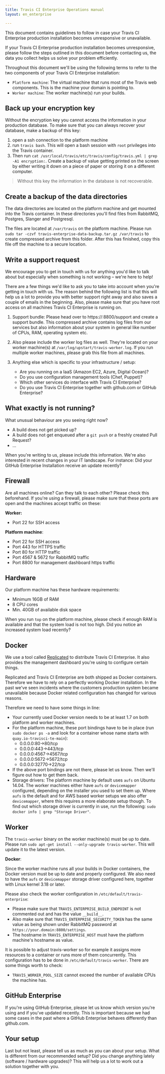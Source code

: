 ```yaml
---
title: Travis CI Enterprise Operations manual
layout: en_enterprise

---
```


This document contains guidelines to follow in case your Travis CI Enterprise production installation becomes unresponsive or unavailable.

If your Travis CI Enterprise production installation becomes unresponsive, please follow the steps outlined in this document before contacting us, the data you collect helps us solve your problem efficiently.

Throughout this document we'll be using the following terms to refer to the two components of your Travis CI Enterprise installation:

- `Platform machine`: The virtual machine that runs most of the Travis web components. This is the machine your domain is pointing to.
- `Worker machine`: The worker machine(s) run your builds.

## Back up your encryption key

Without the encryption key you cannot access the information in your production database. To make sure that you can always recover your database, make a backup of this key:

1. open a ssh connection to the platform machine
2. run `travis bash`. This will open a bash session with `root` privileges into the Travis container.
3. Then run `cat /usr/local/travis/etc/travis/config/travis.yml | grep -A1 encryption:`. Create a backup of value getting printed on the screen by either  writing it down on a piece of paper or storing it on a different computer.

> Without this key the information in the database is not recoverable.

## Create a backup of the data directories

The data directories are located on the platform machine and get mounted into the Travis container. In these directories you'll find files from RabbitMQ, Postgres, Slanger and Postgresql.

The files are located at `/var/travis` on the platform machine. Please run `sudo tar -czvf travis-enterprise-data-backup.tar.gz /var/travis` to create compressed archive from this folder. After this has finished, copy this file off the machine to a secure location.

## Write a support request

We encourage you to get in touch with us for anything you'd like to talk about but especially when something is not working – we're here to help!

There are a few things we'd like to ask you to take into account when you're getting in touch with us. The reason behind the following list is that this will help us a lot to provide you with better support right away and also saves a couple of emails in the beginning.
Also, please make sure that you have root access on all machines Travis CI Enterprise is running on.

1. Support bundle: Please head over to https://<your domain>:8800/support and create a support bundle. This compressed archive contains log files from our services but also information about your system in general like number of CPUs, RAM, operating system etc.

2. Also please include the worker log files as well. They're located on your worker machine(s) at `/var/log/upstart/travis-worker.log`. If you run multiple worker machines, please grab this file from all machines.

3. Anything else which is specific to your infrastructure / setup:
	- Are you running on a IaaS (Amazon EC2, Azure, Digital Ocean)?
	- Do you use configuration management tools (Chef, Puppet)?
	- Which other services do interface with Travis CI Enterprise?
	- Do you use Travis CI Enterprise together with github.com or GitHub Enterprise?

## What exactly is not running?

What unusual behaviour are you seeing right now?

- A build does not get picked up?
- A build does not get enqueued after a `git push` or a freshly created Pull Request?
- ...

When you're writing to us, please include this information. We're also interested in recent changes in your IT landscape. For instance: Did your GitHub Enterprise Installation receive an update recently?

## Firewall

Are all machines online? Can they talk to each other? Please check this beforehand. If you're using a firewall, please make sure that these ports are open and the machines accept traffic on these:

__Worker:__

- Port 22 for SSH access

__Platform machine__:

- Port 22 for SSH access
- Port 443 for HTTPS traffic
- Port 80 for HTTP traffic
- Port 4567 & 5672 for RabbitMQ traffic
- Port 8800 for management dashboard https traffic

## Hardware

Our platform machine has these hardware requirements:

- Minimum 16GB of RAM
- 8 CPU cores
- Min. 40GB of available disk space

When you run `top` on the platform machine, please check if enough RAM is available and that the system load is not too high.
Did you notice an increased system load recently?

## Docker

We use a tool called [Replicated](https://www.replicated.com/) to distribute Travis CI Enterprise. It also provides the management dashboard you're using to configure certain things.

Replicated and Travis CI Enterprise are both shipped as Docker containers. Therefore we have to rely on a perfectly working Docker installation. In the past we've seen incidents where the customers production system became unavailable because Docker related configuration has changed for various reasons.

Therefore we need to have some things in line:

- Your currently used Docker version needs to be at least 1.7 on both platform and worker machines.
- For the platform machine, these port bindings have to be in place (run `sudo docker ps -a` and look for a container whose name starts with `quay.io-travisci-te-main`):
	- 0.0.0.0:80->80/tcp
	- 0.0.0.0:443->443/tcp
	- 0.0.0.0:4567->4567/tcp
	- 0.0.0.0:5672->5672/tcp
	- 0.0.0.0:32770->22/tcp
- If the above port bindings are not there, please let us know. Then we'll figure out how to get them back.
- Storage drivers: The platform machine by default uses `aufs` on Ubuntu 14.04. The worker machines either have `aufs` or `devicemapper` configured, depending on the installer you used to set them up. Where `aufs` is the default and for AWS based worker setups we also offer `devicemapper`, where this requires a more elaborate setup though. To find out which storage driver is currently in use, run the following: `sudo docker info | grep "Storage Driver"`.

## Worker

The `travis-worker` binary on the worker machine(s) must be up to date.
Please run `sudo apt-get install --only-upgrade travis-worker`. This will update it to the latest version.

__Docker__:

Since the worker machine runs all your builds in Docker containers, the Docker version must be up to date and properly configured. We also need to have the `aufs` or `devicemapper` storage driver configured here, together with Linux kernel 3.18 or later.

Please also check the worker configuration in `/etc/default/travis-enterprise`:

- Please make sure that `TRAVIS_ENTERPRISE_BUILD_ENDPOINT` is not commented out and has the value `__build__`.
- Also make sure that `TRAVIS_ENTERPRISE_SECURITY_TOKEN` has the same value as being shown under RabbitMQ password at `https://your.domain:8800/settings`.
- The hostname in `TRAVIS_ENTERPRISE_HOST` must have the platform machine's hostname as value.

It is possible to adjust travis-worker so for example it assigns  more resources to a container or runs more of them concurrently. This configuration has to be done in `/etc/default/travis-worker`. There are some things worth to check:

- `TRAVIS_WORKER_POOL_SIZE` cannot exceed the number of available CPUs the machine has.

## GitHub Enterprise

If you're using GitHub Enterprise, please let us know which version you're using and if you've updated recently. This is important because we had some cases in the past where a GitHub Enterprise behaves differently than github.com.

## Your setup

Last but not least, please tell us as much as you can about your setup. What is different from our recommended setup? Did you change anything lately (software / hardware upgrades)? This will help us a lot to work out a solution together with you.
